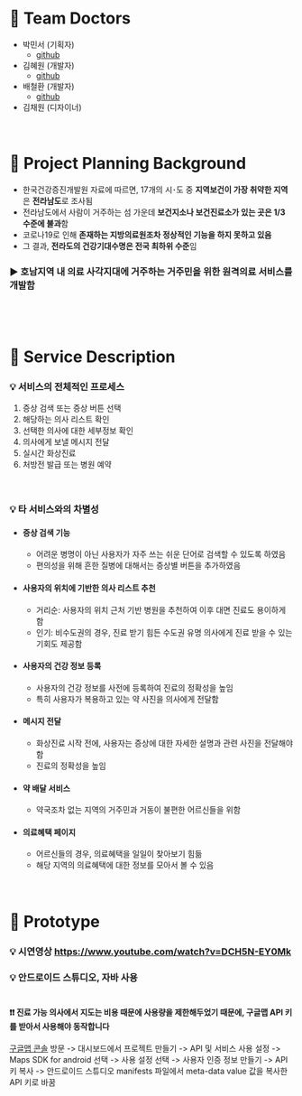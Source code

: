 # :pill: Team Doctors
* 박민서 (기획자)   
  + [github](https://github.com/M1nseoPark)
* 김혜원 (개발자)
  + [github](https://github.com/gi-myewon)
* 배철환 (개발자)
  + [github](https://github.com/armyants531)
* 김채원 (디자이너)<br/><br/><br/>
   
   
# :pill: Project Planning Background  
* 한국건강증진개발원 자료에 따르면, 17개의 시･도 중 **지역보건이 가장 취약한 지역**은 **전라남도**로 조사됨 
* 전라남도에서 사람이 거주하는 섬 가운데 **보건지소나 보건진료소가 있는 곳은 1/3 수준에 불과**함
* 코로나19로 인해 **존재하는 지방의료원조차 정상적인 기능을 하지 못하고 있음**
* 그 결과, **전라도의 건강기대수명은 전국 최하위 수준**임  
### :arrow_forward: 호남지역 내 의료 사각지대에 거주하는 거주민을 위한 원격의료 서비스를 개발함<br/><br/><br/><br/>
  
  
# :pill: Service Description
### :bulb: 서비스의 전체적인 프로세스  
1. 증상 검색 또는 증상 버튼 선택
2. 해당하는 의사 리스트 확인
3. 선택한 의사에 대한 세부정보 확인
4. 의사에게 보낼 메시지 전달
5. 실시간 화상진료
6. 처방전 발급 또는 병원 예약<br/><br/><br/>  

### :bulb: 타 서비스와의 차별성
* #### 증상 검색 기능
  + 어려운 병명이 아닌 사용자가 자주 쓰는 쉬운 단어로 검색할 수 있도록 하였음
  + 편의성을 위해 흔한 질병에 대해서는 증상별 버튼을 추가하였음

* #### 사용자의 위치에 기반한 의사 리스트 추천
  + 거리순: 사용자의 위치 근처 기반 병원을 추천하여 이후 대면 진료도 용이하게 함
  + 인기: 비수도권의 경우, 진료 받기 힘든 수도권 유명 의사에게 진료 받을 수 있는 기회도 제공함

* #### 사용자의 건강 정보 등록
  + 사용자의 건강 정보를 사전에 등록하여 진료의 정확성을 높임
  + 특히 사용자가 복용하고 있는 약 사진을 의사에게 전달함

* #### 메시지 전달
  + 화상진료 시작 전에, 사용자는 증상에 대한 자세한 설명과 관련 사진을 전달해야 함
  + 진료의 정확성을 높임

* #### 약 배달 서비스
  + 약국조차 없는 지역의 거주민과 거동이 불편한 어르신들을 위함

* #### 의료혜택 페이지
  + 어르신들의 경우, 의료혜택을 일일이 찾아보기 힘듦
  + 해당 지역의 의료혜택에 대한 정보를 모아서 볼 수 있음<br/><br/><br/>  

# :pill: Prototype
### :bulb: 시연영상 https://www.youtube.com/watch?v=DCH5N-EY0Mk<br/>
### :bulb: 안드로이드 스튜디오, 자바 사용<br/><br/>
#### :exclamation::exclamation:  진료 가능 의사에서 지도는 비용 때문에 사용량을 제한해두었기 때문에, 구글맵 API 키를 받아서 사용해야 동작합니다 
[구글맵 콘솔](https://console.cloud.google.com) 방문 -> 대시보드에서 프로젝트 만들기 -> API 및 서비스 사용 설정 -> Maps SDK for android 선택 -> 사용 설정 선택 -> 사용자 인증 정보 만들기 -> API 키 복사 -> 안드로이드 스튜디오 manifests 파일에서 meta-data value 값을 복사한 API 키로 바꿈 

